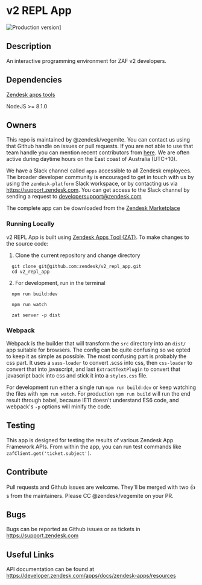 # v2 REPL App
![Production version](https://samson.zende.sk/projects/sdk_repl_app/stages/production.svg?token=84457be797bb7a1e00d1f57575d5112a)]


## Description
An interactive programming environment for ZAF v2 developers.

## Dependencies
[Zendesk apps tools](https://github.com/zendesk/zendesk_apps_tools)

NodeJS >= 8.1.0

## Owners
This repo is maintained by @zendesk/vegemite. You can contact us using that Github handle on issues or pull requests. If you are not able to use that team handle you can mention recent contributors from [here](https://github.com/zendesk/v2_repl_app/graphs/contributors).
We are often active during daytime hours on the East coast of Australia (UTC+10).

We have a Slack channel called `apps` accessible to all Zendesk employees. The broader developer community is encouraged to get in
touch with us by using the `zendesk-platform` Slack workspace, or by contacting us via https://support.zendesk.com. You can get access
to the Slack channel by sending a request to developersupport@zendesk.com

The complete app can be downloaded from the [Zendesk Marketplace](https://www.zendesk.com/apps/support/v2-repl/)

### Running Locally

v2 REPL App is built using [Zendesk Apps Tool (ZAT)](https://github.com/zendesk/zendesk_apps_tools). To make changes to the source code:

1) Clone the current repository and change directory
  ```
    git clone git@github.com:zendesk/v2_repl_app.git
    cd v2_repl_app
  ```

2) For development, run in the terminal
  ```
    npm run build:dev
  ```
  ```
    npm run watch
  ```
  ```
    zat server -p dist
  ```

### Webpack

Webpack is the builder that will transform the `src` directory into an `dist/` app suitable for browsers. The config can be quite confusing so we opted to keep it as simple as possible. The most confusing part is probably the css part. It uses a `sass-loader` to convert .scss into css, then `css-loader` to convert that into javascript, and last `ExtractTextPlugin` to convert that javascript back into css and stick it into a `styles.css` file.

For development run either a single run `npm run build:dev` or keep watching the files with `npm run watch`. For production `npm run build` will run the end result through babel, because IE11 doesn't understand ES6 code, and webpack's `-p` options will minify the code.

## Testing
This app is designed for testing the results of various Zendesk App Framework APIs. From within the app, you can run test commands
like `zafClient.get('ticket.subject')`.

## Contribute
Pull requests and Github issues are welcome. They'll be merged with two :+1:s from the maintainers.
Please CC @zendesk/vegemite on your PR.

## Bugs
Bugs can be reported as Github issues or as tickets in https://support.zendesk.com

## Useful Links
API documentation can be found at https://developer.zendesk.com/apps/docs/zendesk-apps/resources
